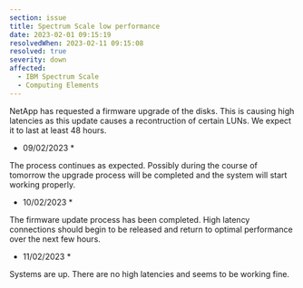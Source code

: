 ```yaml
---
section: issue
title: Spectrum Scale low performance
date: 2023-02-01 09:15:19
resolvedWhen: 2023-02-11 09:15:08
resolved: true
severity: down
affected:
  - IBM Spectrum Scale
  - Computing Elements
---
```

NetApp has requested a firmware upgrade of the disks. This is causing high latencies as this update causes a recontruction of certain LUNs. We expect it to last at least 48 hours.

* 09/02/2023 *

The process continues as expected. Possibly during the course of tomorrow the upgrade process will be completed and the system will start working properly.

* 10/02/2023 *

The firmware update process has been completed. High latency connections should begin to be released and return to optimal performance over the next few hours.

* 11/02/2023 *

Systems are up. There are no high  latencies and seems to be working fine.
